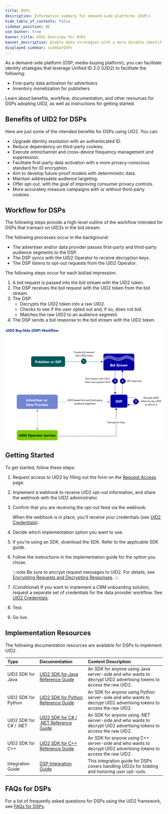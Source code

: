 ```yaml
---
title: DSPs
description: Information summary for demand-side platforms (DSPs).
hide_table_of_contents: false
sidebar_position: 06
use_banner: true
banner_title: UID2 Overview for DSPs
banner_description: Enable data strategies with a more durable identifier.
displayed_sidebar: sidebarDSPs
---
```


As a demand-side platform (DSP, media-buying platform), you can facilitate identity strategies that leverage Unified ID 2.0 (UID2) to facilitate the following:

- First-party data activation for advertisers
- Inventory monetization for publishers

Learn about benefits, workflow, documentation, and other resources for DSPs adopting UID2, as well as instructions for getting started.

## Benefits of UID2 for DSPs

Here are just some of the intended benefits for DSPs using UID2. You can:
- Upgrade identity resolution with an authenticated ID.
- Reduce dependency on third-party cookies.
- Execute omnichannel and cross-device frequency management and suppression.
- Facilitate first-party data activation with a more privacy-conscious standard for ID encryption.
- Aim to develop future-proof models with deterministic data.
- Maintain addressable audience targeting.
- Offer opt-out, with the goal of improving consumer privacy controls.
- More accurately measure campaigns with or without third-party cookies.

## Workflow for DSPs

The following steps provide a high-level outline of the workflow intended for DSPs that transact on UID2s in the bid stream.

The following processes occur in the background:
- The advertiser and/or data provider passes first-party and third-party audience segments to the DSP.
- The DSP syncs with the UID2 Operator to receive decryption keys.
- The DSP listens to opt-out requests from the UID2 Operator.

The following steps occur for each bid/ad impression:

1. A bid request is passed into the bid stream with the UID2 token.
2. The DSP receives the bid request with the UID2 token from the bid stream.
3. The DSP:
   - Decrypts the UID2 token into a raw UID2.
   - Checks to see if the user opted out and, if so, does not bid.
   - Matches the raw UID2 to an audience segment. 
4. The DSP sends a bid response to the bid stream with the UID2 token.

![Buy-Side Workflow](images/UID2BuySIdeDSPWorkflow.jpg)

## Getting Started

To get started, follow these steps:

1. Request access to UID2 by filling out the form on the [Request Access](/request-access) page.
2. Implement a webhook to receive UID2 opt-out information, and share the webhook with the UID2 administrator.
3. Confirm that you are receiving the opt-out feed via the webhook.

    When the webhook is in place, you'll receive your credentials (see [UID2 Credentials](../getting-started/gs-credentials.md)).
4. Decide which implementation option you want to use.
5. If you're using an SDK, download the SDK. Refer to the applicable SDK guide.
6. Follow the instructions in the implementation guide for the option you chose.

   :::note
   Be sure to encrypt request messages to UID2. For details, see [Encrypting Requests and Decrypting Responses](../getting-started/gs-encryption-decryption.md).
   :::
7. (Conditional) If you want to implement a CRM onboarding solution, request a separate set of credentials for the data provider workflow. See [UID2 Credentials](../getting-started/gs-credentials.md).
8. Test.
9. Go live.

## Implementation Resources

The following documentation resources are available for DSPs to implement UID2.

| Type| Documentation | Content Description |
| :--- | :--- | :--- |
|UID2 SDK for Java | [UID2 SDK for Java Reference Guide](../sdks/uid2-sdk-ref-java.md) | An SDK for anyone using Java server-side and who wants to decrypt UID2 advertising tokens to access the raw UID2.|
|UID2 SDK for Python | [UID2 SDK for Python Reference Guide](../sdks/uid2-sdk-ref-python.md) | An SDK for anyone using Python server-side and who wants to decrypt UID2 advertising tokens to access the raw UID2.|
|UID2 SDK for C# / .NET | [UID2 SDK for C# / .NET Reference Guide](../sdks/uid2-sdk-ref-csharp-dotnet.md) | An SDK for anyone using .NET server-side and who wants to decrypt UID2 advertising tokens to access the raw UID2.|
|UID2 SDK for C++ | [UID2 SDK for C++ Reference Guide](../sdks/uid2-sdk-ref-cplusplus.md) | An SDK for anyone using C++ server-side and who wants to decrypt UID2 advertising tokens to access the raw UID2.|
| Integration Guide | [DSP Integration Guide](../guides/dsp-guide.md) | This integration guide for DSPs covers handling UID2s for bidding and honoring user opt-outs. |

<!-- ## Integration Requirements

To integrate with UID2 to receive UID2s from brands (as first-party data) and data providers (as third-party data) and leverage them to inform bidding on UID2s in the bid stream, the buy-side participants must meet the following requirements:

- Accept data in the form of UID2s
- Bid on data in the form of UID2s
- Build a webhook for honoring opt-out requests
- Sync encryption keys daily with the UID2 Administrator

For details, see [DSP Integration Guide](../guides/dsp-guide.md).

Optionally, if DSPs want to generate UID2s themselves from DII, they can also follow the [Third-Party Data Provider Workflow](overview-data-providers.md#workflow-for-data-providers). -->

## FAQs for DSPs

For a list of frequently asked questions for DSPs using the UID2 framework, see [FAQs for DSPs](../getting-started/gs-faqs.md#faqs-for-dsps).
